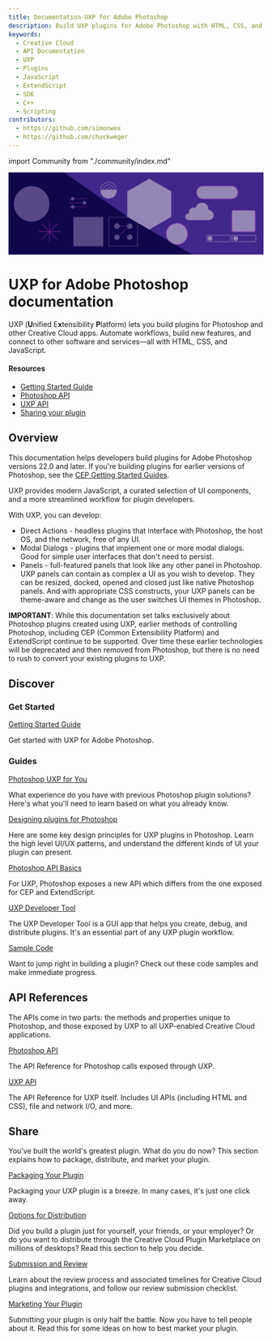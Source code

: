 ```yaml
---
title: Documentation-UXP for Adobe Photoshop
description: Build UXP plugins for Adobe Photoshop with HTML, CSS, and JavaScript. Automate workflows, build new features, and more.
keywords:
  - Creative Cloud
  - API Documentation
  - UXP
  - Plugins
  - JavaScript
  - ExtendScript
  - SDK
  - C++
  - Scripting
contributors:
  - https://github.com/simonwex
  - https://github.com/chuckweger
---
```


import Community from "./community/index.md"

<Hero slots="image, heading, text" background="rgb(64, 34, 138)"/>

![Hero image](./illustration.png)

# UXP for Adobe Photoshop documentation

UXP (**U**nified E**x**tensibility **P**latform) lets you build plugins for Photoshop and other Creative Cloud apps. Automate workflows, build new features, and connect to other software and services—all with HTML, CSS, and JavaScript.

<Resources slots="heading, links"/>

#### Resources

- [Getting Started Guide](guides/)
- [Photoshop API](ps_reference/)
- [UXP API](uxp/reference-js/)
- [Sharing your plugin](/distribution/)

## Overview

This documentation helps developers build plugins for Adobe Photoshop versions 22.0 and later. If you're building plugins for earlier versions of Photoshop, see the [CEP Getting Started Guides](https://github.com/Adobe-CEP/Getting-Started-guides).

UXP provides modern JavaScript, a curated selection of UI components, and a more streamlined workflow for plugin developers.

With UXP, you can develop:

- Direct Actions - headless plugins that interface with Photoshop, the host OS, and the network, free of any UI.
- Modal Dialogs - plugins that implement one or more modal dialogs. Good for simple user interfaces that don't need to persist.
- Panels - full-featured panels that look like any other panel in Photoshop. UXP panels can contain as complex a UI as you wish to develop. They can be resized, docked, opened and closed just like native Photoshop panels. And with appropriate CSS constructs, your UXP panels can be theme-aware and change as the user switches UI themes in Photoshop.

<InlineAlert variant="info" slots="text"/>

**IMPORTANT**:
While this documentation set talks exclusively about Photoshop plugins created using UXP, earlier methods of controlling Photoshop, including CEP (Common Extensibility Platform) and ExtendScript continue to be supported. Over time these earlier technologies will be deprecated and then removed from Photoshop, but there is no need to rush to convert your existing plugins to UXP.

## Discover

<DiscoverBlock width="100%" slots="heading, link, text"/>

### Get Started

[Getting Started Guide](guides/)

Get started with UXP for Adobe Photoshop.

<DiscoverBlock slots="heading, link, text"/>

### Guides

[Photoshop UXP for You](guides/uxp_for_you/)

What experience do you have with previous Photoshop plugin solutions? Here's what you'll need to learn based on what you already know.

<DiscoverBlock slots="link, text"/>

[Designing plugins for Photoshop](/design/)

Here are some key design principles for UXP plugins in Photoshop. Learn the high level UI/UX patterns, and understand the different kinds of UI your plugin can present.

<DiscoverBlock slots="link, text"/>

[Photoshop API Basics](guides/ps_basics/)

For UXP, Photoshop exposes a new API which differs from the one exposed for CEP and ExtendScript.

<DiscoverBlock slots="link, text"/>

[UXP Developer Tool](guides/uxp-developer-tool/)

The UXP Developer Tool is a GUI app that helps you create, debug, and distribute plugins. It's an essential part of any UXP plugin workflow.

<DiscoverBlock slots="link, text"/>

[Sample Code](code_samples/)

Want to jump right in building a plugin? Check out these code samples and make immediate progress.

## API References

The APIs come in two parts: the methods and properties unique to Photoshop, and those exposed by UXP to all UXP-enabled Creative Cloud applications.

<DiscoverBlock slots="link, text"/>

[Photoshop API](ps_reference/)

The API Reference for Photoshop calls exposed through UXP.

<DiscoverBlock slots="link, text"/>

[UXP API](uxp/reference-js/)

The API Reference for UXP itself. Includes UI APIs (including HTML and CSS), file and network I/O, and more.

## Share

You've built the world's greatest plugin. What do you do now? This section explains how to package, distribute, and market your plugin.

<DiscoverBlock slots="link, text"/>

[Packaging Your Plugin](distribution/packaging-your-plugin/)

Packaging your UXP plugin is a breeze. In many cases, it's just one click away.

<DiscoverBlock slots="link, text"/>

[Options for Distribution](distribution/distribution-options/)

Did you build a plugin just for yourself, your friends, or your employer? Or do you want to distribute through the Creative Cloud Plugin Marketplace on millions of desktops? Read this section to help you decide.

<DiscoverBlock slots="link, text"/>

[Submission and Review](distribution/submission-checklist/)

Learn about the review process and associated timelines for Creative Cloud plugins and integrations, and follow our review submission checklist.

<DiscoverBlock slots="link, text"/>

[Marketing Your Plugin](distribution/marketing/)

Submitting your plugin is only half the battle. Now you have to tell people about it. Read this for some ideas on how to best market your plugin.

<Community />
